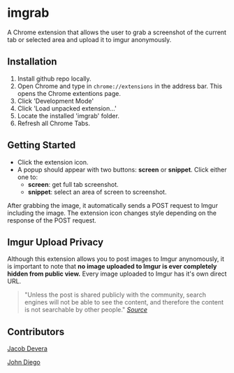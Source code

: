 # imgrab
A Chrome extension that allows the user to grab a screenshot of the current tab or selected area and upload it to imgur anonymously.

## Installation
1. Install github repo locally.
2. Open Chrome and type in `chrome://extensions` in the address bar. This opens the Chrome extentions page.
3. Click 'Development Mode'
4. Click 'Load unpacked extension...'
5. Locate the installed 'imgrab' folder.
6. Refresh all Chrome Tabs.

## Getting Started
- Click the extension icon. 
- A popup should appear with two buttons: **screen** or **snippet**. Click either one to:
  - **screen**: get full tab screenshot.
  - **snippet**: select an area of screen to screenshot.

After grabbing the image, it automatically sends a POST request to Imgur including the image.
The extension icon changes style depending on the response of the POST request.

## Imgur Upload Privacy
Although this extension allows you to post images to Imgur anynomously, it is important to note that **no image uploaded to Imgur is ever completely hidden from public view.** Every image uploaded to Imgur has it's own direct URL.

> "Unless the post is shared publicly with the community, search engines will not be able to see the content, and therefore the content is not searchable by other people." _[Source](https://help.imgur.com/hc/en-us/articles/201746817-Post-privacy)_

## Contributors
[Jacob Devera](https://github.com/jacobdevera)

[John Diego](https://github.com/jadiego)
